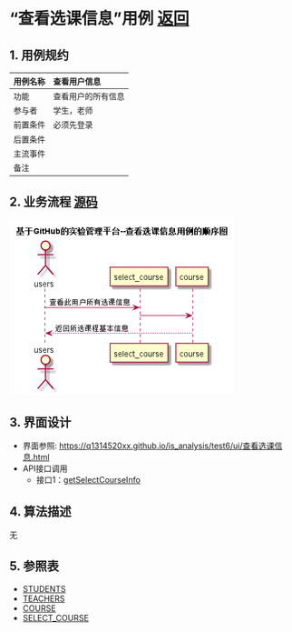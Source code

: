 <!-- markdownlint-disable MD033-->
<!-- 禁止MD033类型的警告 https://www.npmjs.com/package/markdownlint -->

# “查看选课信息”用例 [返回](../README.md)
## 1. 用例规约

|用例名称|查看用户信息|
|-------|:-------------|
|功能|查看用户的所有信息|
|参与者|学生，老师|
|前置条件|必须先登录|
|后置条件| |
|主流事件| |
|备注| |

## 2. 业务流程  [源码](../src/sequence查看选课信息.puml)
![sequence](../sequence查看选课信息.png) 

## 3. 界面设计
- 界面参照: https://q1314520xx.github.io/is_analysis/test6/ui/查看选课信息.html
- API接口调用 
    - 接口1：[getSelectCourseInfo](../接口/getSelectCourseInfo.md)

## 4. 算法描述
无

## 5. 参照表
- [STUDENTS](../数据库设计.md/#STUDENTS)
- [TEACHERS](../数据库设计.md/#TEACHERS)
- [COURSE](../数据库设计.md/#COURSE)
- [SELECT_COURSE](../数据库设计.md/#SELECT_COURSE)

